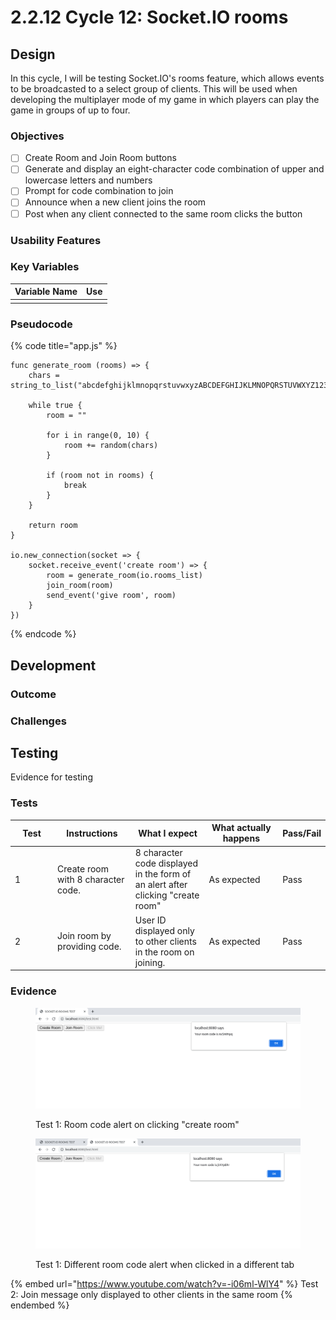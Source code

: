 # 2.2.12 Cycle 12: Socket.IO rooms

## Design

In this cycle, I will be testing Socket.IO's rooms feature, which allows events to be broadcasted to a select group of clients. This will be used when developing the multiplayer mode of my game in which players can play the game in groups of up to four.

### Objectives

* [ ] Create Room and Join Room buttons
* [ ] Generate and display an eight-character code combination of upper and lowercase letters and numbers
* [ ] Prompt for code combination to join
* [ ] Announce when a new client joins the room
* [ ] Post when any client connected to the same room clicks the button

### Usability Features

### Key Variables

| Variable Name | Use |
| ------------- | --- |
|               |     |

### Pseudocode

{% code title="app.js" %}
```
func generate_room (rooms) => {
    chars = string_to_list("abcdefghijklmnopqrstuvwxyzABCDEFGHIJKLMNOPQRSTUVWXYZ1234567890")
    
    while true {
        room = ""
        
        for i in range(0, 10) {
            room += random(chars)
        }
        
        if (room not in rooms) {
            break
        }
    }
    
    return room
}

io.new_connection(socket => {
    socket.receive_event('create room') => {
        room = generate_room(io.rooms_list)
        join_room(room)
        send_event('give room', room)
    }
})
```
{% endcode %}

## Development

### Outcome



### Challenges



## Testing

Evidence for testing

### Tests

<table><thead><tr><th width="95">Test</th><th width="158">Instructions</th><th width="171">What I expect</th><th width="174">What actually happens</th><th>Pass/Fail</th></tr></thead><tbody><tr><td>1</td><td>Create room with 8 character code.</td><td>8 character code displayed in the form of an alert after clicking "create room"</td><td>As expected</td><td>Pass</td></tr><tr><td>2</td><td>Join room by providing code.</td><td>User ID displayed only to other clients in the room on joining.</td><td>As expected</td><td>Pass</td></tr></tbody></table>

### Evidence

<figure><img src="../.gitbook/assets/image (18).png" alt=""><figcaption><p>Test 1: Room code alert on clicking "create room"</p></figcaption></figure>

<figure><img src="../.gitbook/assets/image (1).png" alt=""><figcaption><p>Test 1: Different room code alert when clicked in a different tab</p></figcaption></figure>

{% embed url="https://www.youtube.com/watch?v=-i06ml-WlY4" %}
Test 2: Join message only displayed to other clients in the same room
{% endembed %}
